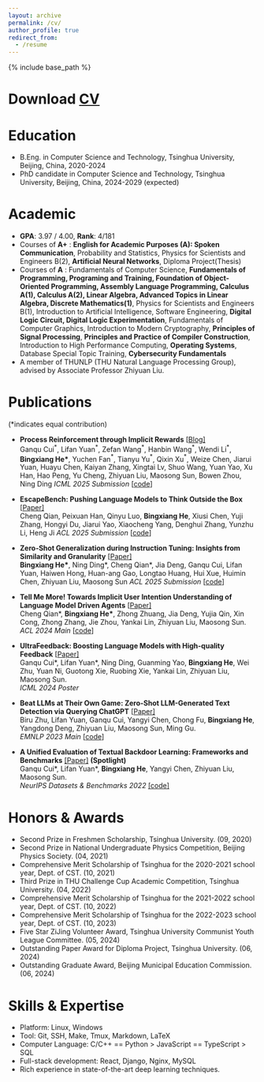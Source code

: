 ```yaml
---
layout: archive
permalink: /cv/
author_profile: true
redirect_from:
  - /resume
---
```


{% include base_path %}

# Download [CV](http://hbx-hbx.github.io/files/CV__English_.pdf)

Education
======

* B.Eng. in Computer Science and Technology, Tsinghua University, Beijing, China, 2020-2024
* PhD candidate in Computer Science and Technology, Tsinghua University, Beijing, China, 2024-2029 (expected)

Academic
======

* **GPA**: 3.97 / 4.00, **Rank**: 4/181
* Courses of **A+** : **English for Academic Purposes (A): Spoken Communication**, Probability and Statistics, Physics for Scientists and Engineers B(2), **Artificial Neural Networks**, Diploma Project(Thesis)
* Courses of **A** : Fundamentals of Computer Science, **Fundamentals of Programming, Programing and Training, Foundation of Object-Oriented Programming, Assembly Language Programming, Calculus A(1), Calculus A(2), Linear Algebra, Advanced Topics in Linear Algebra, Discrete Mathematics(1)**, Physics for Scientists and Engineers B(1), Introduction to Artificial Intelligence, Software Engineering, **Digital Logic Circuit, Digital Logic Experimentation**, Fundamentals of Computer Graphics, Introduction to Modern Cryptography, **Principles of Signal Processing**, **Principles and Practice of Compiler Construction**, Introduction to High Performance Computing, **Operating Systems**, Database Special Topic Training, **Cybersecurity Fundamentals**
* A member of THUNLP (THU Natural Language Processing Group), advised by Associate Professor Zhiyuan Liu.

Publications
======

(*indicates equal contribution)

- **Process Reinforcement through Implicit Rewards** [[Blog\]](https://curvy-check-498.notion.site/Process-Reinforcement-through-Implicit-Rewards-15f4fcb9c42180f1b498cc9b2eaf896f)<br>
  Ganqu Cui$^{*}$, Lifan Yuan$^{*}$, Zefan Wang$^*$, Hanbin Wang$^*$, Wendi Li$^*$, **Bingxiang He\***, Yuchen Fan$^*$, Tianyu Yu$^*$, Qixin Xu$^*$, Weize Chen, Jiarui Yuan, Huayu Chen, Kaiyan Zhang, Xingtai Lv, Shuo Wang, Yuan Yao, Xu Han, Hao Peng, Yu Cheng, Zhiyuan Liu, Maosong Sun, Bowen Zhou, Ning Ding
  *ICML 2025 Submission* [[code](https://github.com/PRIME-RL/PRIME)]

- **EscapeBench: Pushing Language Models to Think Outside the Box** [[Paper\]](https://arxiv.org/abs/2412.13549)<br>
  Cheng Qian, Peixuan Han, Qinyu Luo, **Bingxiang He**, Xiusi Chen, Yuji Zhang, Hongyi Du, Jiarui Yao, Xiaocheng Yang, Denghui Zhang, Yunzhu Li, Heng Ji
  *ACL 2025 Submission* [[code](https://github.com/qiancheng0/EscapeBench)]

- **Zero-Shot Generalization during Instruction Tuning: Insights from Similarity and Granularity** [[Paper\]](https://arxiv.org/abs/2406.11721)<br>
  **Bingxiang He\***, Ning Ding\*, Cheng Qian\*, Jia Deng, Ganqu Cui, Lifan Yuan, Haiwen Hong, Huan-ang Gao, Longtao Huang, Hui Xue, Huimin Chen, Zhiyuan Liu, Maosong Sun
  *ACL 2025 Submission* [[code](https://github.com/thunlp/Dynamics-of-Zero-Shot-Generalization)]

- **Tell Me More! Towards Implicit User Intention Understanding of Language Model Driven Agents** [[Paper\]](https://arxiv.org/abs/2402.09205)<br>
  Cheng Qian\*, **Bingxiang He\***, Zhong Zhuang, Jia Deng, Yujia Qin, Xin Cong, Zhong Zhang, Jie Zhou, Yankai Lin, Zhiyuan Liu, Maosong Sun.<br>
  *ACL 2024 Main* [[code](https://github.com/HBX-hbx/Mistral-Interact)]

- **UltraFeedback: Boosting Language Models with High-quality Feedback** [[Paper\]](https://arxiv.org/abs/2310.01377)<br>
  Ganqu Cui\*, Lifan Yuan\*, Ning Ding, Guanming Yao, **Bingxiang He**, Wei Zhu, Yuan Ni, Guotong Xie, Ruobing Xie, Yankai Lin, Zhiyuan Liu, Maosong Sun.<br>
  *ICML 2024 Poster*

- **Beat LLMs at Their Own Game: Zero-Shot LLM-Generated Text Detection via Querying ChatGPT** [[Paper\]](https://aclanthology.org/2023.emnlp-main.463)<br>
  Biru Zhu, Lifan Yuan, Ganqu Cui, Yangyi Chen, Chong Fu, **Bingxiang He**, Yangdong Deng, Zhiyuan Liu, Maosong Sun, Ming Gu.<br>
  *EMNLP 2023 Main* [[code](https://github.com/thunlp/LLM-generated-text-detection)]

- **A Unified Evaluation of Textual Backdoor Learning: Frameworks and Benchmarks** [[Paper]](https://arxiv.org/abs/2206.08514)  **(Spotlight)**<br>
  Ganqu Cui\*, Lifan Yuan\*, **Bingxiang He**, Yangyi Chen, Zhiyuan Liu, Maosong Sun.<br>
  *NeurIPS Datasets & Benchmarks 2022* [[code]](https://github.com/thunlp/OpenBackdoor)

<!-- # Research & Project Experiences

+ Apr 2022 - Sept 2022: **OpenBackdoor: An open-source toolkit for textual backdoor attack and defense**
  + Directed by Associate [Prof. Zhiyuan Liu](http://nlp.csai.tsinghua.edu.cn/~lzy/), THUNLP.
  + Summarize three practical scenarios of attack methods based on their accessibility and goals.
  + Conclude novel metrics for three evaluation dimensions and recommend scenario-specified evaluation methodologies.
  + Develop an open-source toolkit [OpenBackdoor](https://github.com/thunlp/OpenBackdoor) and conduct extensive benchmark experiments.
  + Propose **CUBE**, a simple yet strong baseline method targeting purifying poisoned datasets.
  + Second author. Paper submitted to NeurIPS 2022 D&B.
  
+ Jul 2023 - Now: Research and development based on semantic understanding with Chinese characteristics
  + Language: Python
  + From: MIGU
  + Responsibilities: Core Member
  + Solution: Using CPM-C as the base model, we extensively collect data including the MFAs’speeches, etc., and carry out post-training, supervised fine-tuning, and RLHF three-stage training. -->


<!-- Publications
======
  <ul>{% for post in site.publications %}
    {% include archive-single-cv.html %}
  {% endfor %}</ul>

Talks
======
  <ul>{% for post in site.talks %}
    {% include archive-single-talk-cv.html %}
  {% endfor %}</ul>

Teaching
======
  <ul>{% for post in site.teaching %}
    {% include archive-single-cv.html %}
  {% endfor %}</ul> -->

Honors & Awards
======

* Second Prize in Freshmen Scholarship, Tsinghua University. (09, 2020)
* Second Prize in National Undergraduate Physics Competition, Beijing Physics Society. (04, 2021)
* Comprehensive Merit Scholarship of Tsinghua for the 2020-2021 school year, Dept. of CST. (10, 2021)
* Third Prize in THU Challenge Cup Academic Competition, Tsinghua University. (04, 2022)
* Comprehensive Merit Scholarship of Tsinghua for the 2021-2022 school year, Dept. of CST. (10, 2022)
* Comprehensive Merit Scholarship of Tsinghua for the 2022-2023 school year, Dept. of CST. (10, 2023)
* Five Star ZiJing Volunteer Award, Tsinghua University Communist Youth League Committee. (05, 2024)
* Outstanding Paper Award for Diploma Project, Tsinghua University. (06, 2024)
* Outstanding Graduate Award, Beijing Municipal Education Commission. (06, 2024)

Skills & Expertise 
======

* Platform: Linux, Windows
* Tool: Git, SSH, Make, Tmux, Markdown, LaTeX
* Computer Language: C/C++ == Python > JavaScript == TypeScript > SQL
* Full-stack development: React, Django, Nginx, MySQL
* Rich experience in state-of-the-art deep learning techniques.
